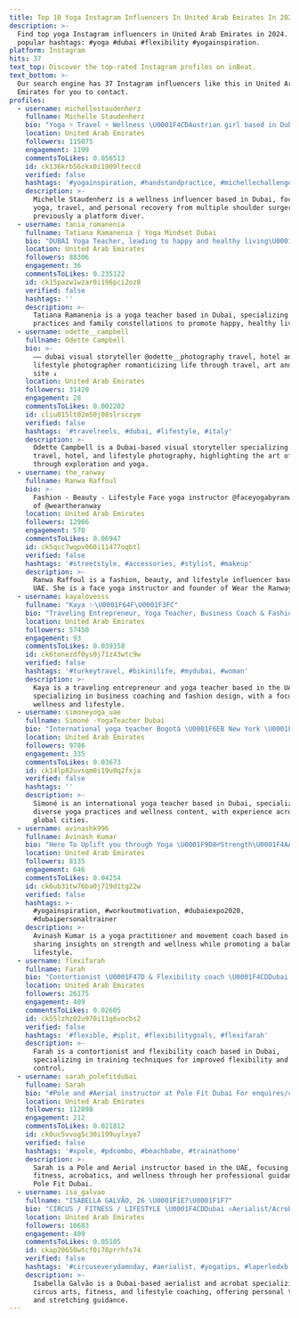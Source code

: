 ```yaml
---
title: Top 10 Yoga Instagram Influencers In United Arab Emirates In 2024
description: >-
  Find top yoga Instagram influencers in United Arab Emirates in 2024. Most
  popular hashtags: #yoga #dubai #flexibility #yogainspiration.
platform: Instagram
hits: 37
text_top: Discover the top-rated Instagram profiles on inBeat.
text_bottom: >-
  Our search engine has 37 Instagram influencers like this in United Arab
  Emirates for you to contact.
profiles:
  - username: michellestaudenherz
    fullname: Michelle Staudenherz
    bio: "Yoga ☼ Travel ☼ Wellness \U0001F4CDAustrian girl based in Dubai 3 Shoulder Surgeries | Ex- Platform Diver"
    location: United Arab Emirates
    followers: 115075
    engagement: 1199
    commentsToLikes: 0.056513
    id: ck136krb56zkx0i1909lteccd
    verified: false
    hashtags: '#yogainspiration, #handstandpractice, #michellechallengesyou, #yogadubai'
    description: >-
      Michelle Staudenherz is a wellness influencer based in Dubai, focusing on
      yoga, travel, and personal recovery from multiple shoulder surgeries,
      previously a platform diver.
  - username: tania_romanenia
    fullname: Tatiana Ramanenia | Yoga Mindset Dubai
    bio: "DUBAI Yoga Teacher, leading to happy and healthy living\U0001F64C Расстановки, которые меняют жизнь к лучшему❣️ Family Constellations that work magic\U0001FA84"
    location: United Arab Emirates
    followers: 88306
    engagement: 36
    commentsToLikes: 0.235122
    id: ck15pazw1wzar0i196pci2oz8
    verified: false
    hashtags: ''
    description: >-
      Tatiana Ramanenia is a yoga teacher based in Dubai, specializing in yoga
      practices and family constellations to promote happy, healthy living.
  - username: odette__campbell
    fullname: Odette Campbell
    bio: >-
      —— dubai visual storyteller @odette__photography travel, hotel and
      lifestyle photographer romanticizing life through travel, art and yoga new
      site ↓
    location: United Arab Emirates
    followers: 31420
    engagement: 28
    commentsToLikes: 0.002202
    id: cliu015lt02m50j08slrsczym
    verified: false
    hashtags: '#travelreels, #dubai, #lifestyle, #italy'
    description: >-
      Odette Campbell is a Dubai-based visual storyteller specializing in
      travel, hotel, and lifestyle photography, highlighting the art of life
      through exploration and yoga.
  - username: the_ranway
    fullname: Ranwa Raffoul
    bio: >-
      Fashion - Beauty - Lifestyle Face yoga instructor @faceyogabyranwa Founder
      of @weartheranway
    location: United Arab Emirates
    followers: 12966
    engagement: 570
    commentsToLikes: 0.06947
    id: ck5qcc7wqpv060i11477oqbtl
    verified: false
    hashtags: '#streetstyle, #accessories, #stylist, #makeup'
    description: >-
      Ranwa Raffoul is a fashion, beauty, and lifestyle influencer based in the
      UAE. She is a face yoga instructor and founder of Wear the Ranway.
  - username: kayalovesss
    fullname: "Kaya ✨\U0001F64F\U0001F3FC"
    bio: "Traveling Entrepreneur, Yoga Teacher, Business Coach & Fashion Designer @rainthelabel \U0001F90D Founder @kaya_yoga_therapy \U0001F9D8\U0001F3FC‍♀️"
    location: United Arab Emirates
    followers: 57450
    engagement: 93
    commentsToLikes: 0.039158
    id: ck6tonezdf0ys0j71z43wtc9w
    verified: false
    hashtags: '#turkeytravel, #bikinilife, #mydubai, #woman'
    description: >-
      Kaya is a traveling entrepreneur and yoga teacher based in the UAE,
      specializing in business coaching and fashion design, with a focus on
      wellness and lifestyle.
  - username: simoneyoga_uae
    fullname: Simoné -YogaTeacher Dubai
    bio: "International yoga teacher Bogotá \U0001F6EB New York \U0001F6EC Abu Dhabi \U0001F6EB India \U0001F6EC\U0001F4CDDubai Visit us at www.sensationzen.com Business: simonegil24@gmail.com"
    location: United Arab Emirates
    followers: 9786
    engagement: 335
    commentsToLikes: 0.03673
    id: ck14lp82uvsqm0i19u0q2fxja
    verified: false
    hashtags: ''
    description: >-
      Simoné is an international yoga teacher based in Dubai, specializing in
      diverse yoga practices and wellness content, with experience across major
      global cities.
  - username: avinashk996
    fullname: Avinash Kumar
    bio: "Here To Uplift you through Yoga \U0001F9D8‍♂️Strength\U0001F4AAMovement\U0001F938‍♂️ Life of an\U0001F1EE\U0001F1F3boy\U0001F473‍♀️in Dubai Ido Portal Student \U0001F412 \U0001F4EC DM for Private coaching"
    location: United Arab Emirates
    followers: 8135
    engagement: 646
    commentsToLikes: 0.04254
    id: ck6ub31tw76ba0j719d1tg22w
    verified: false
    hashtags: >-
      #yogainspiration, #workoutmotivation, #dubaiexpo2020,
      #dubaipersonaltrainer
    description: >-
      Avinash Kumar is a yoga practitioner and movement coach based in the UAE,
      sharing insights on strength and wellness while promoting a balanced
      lifestyle.
  - username: flexifarah
    fullname: Farah
    bio: "Contortionist \U0001F47D & Flexibility coach \U0001F4CDDubai Train with me \U0001F48C DM"
    location: United Arab Emirates
    followers: 26175
    engagement: 409
    commentsToLikes: 0.02605
    id: ck55lzhz02u970i11g6vocbs2
    verified: false
    hashtags: '#flexible, #split, #flexibilitygoals, #flexifarah'
    description: >-
      Farah is a contortionist and flexibility coach based in Dubai,
      specializing in training techniques for improved flexibility and body
      control.
  - username: sarah_polefitdubai
    fullname: Sarah
    bio: "#Pole and #Aerial instructor at Pole Fit Dubai For enquires/collaborations please send a DM or email BEAUTIFUL LINES EBOOK\U0001F447\U0001F3FC"
    location: United Arab Emirates
    followers: 112898
    engagement: 212
    commentsToLikes: 0.021812
    id: ck0uc5vvog5c30i199uylxye7
    verified: false
    hashtags: '#xpole, #pdcombo, #beachbabe, #trainathome'
    description: >-
      Sarah is a Pole and Aerial instructor based in the UAE, focusing on
      fitness, acrobatics, and wellness through her professional guidance at
      Pole Fit Dubai.
  - username: isa_galvao
    fullname: "ISABELLA GALVÃO, 26 \U0001F1E7\U0001F1F7"
    bio: "CIRCUS / FITNESS / LIFESTYLE \U0001F4CDDubai ▫️Aerialist/Acrobat at @laperledxb \U0001F3AD ▫️Acrobatics, Circus, Stretching Coach ▫️Personal Trainer ▫️YOUTUBE⬇️"
    location: United Arab Emirates
    followers: 10683
    engagement: 409
    commentsToLikes: 0.05105
    id: ckap20658wtcf0i78prrhfs74
    verified: false
    hashtags: '#circuseverydamnday, #aerialist, #yogatips, #laperledxb'
    description: >-
      Isabella Galvão is a Dubai-based aerialist and acrobat specializing in
      circus arts, fitness, and lifestyle coaching, offering personal training
      and stretching guidance.
---
```


